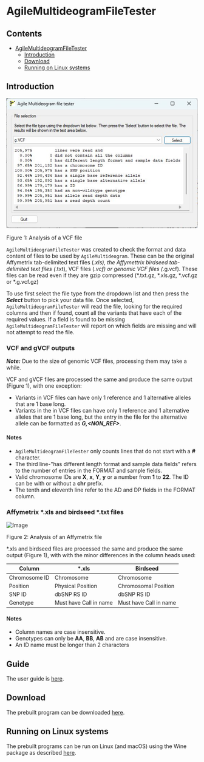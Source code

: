 # AgileMultideogramFileTester

## Contents

- [AgileMultideogramFileTester](#agilemultideogramfiletester) 
  - [Introduction](#introduction) 
  - [Download](#download)
  - [Running on Linux systems](#running-on-linux-systems)
  
## Introduction

![Image](intro.jpg)

Figure 1: Analysis of a VCF file

```AgileMultideogramFileTester``` was created to check the format and data content of files to be used by ```AgileMultideogram```. These can be the original Affymetrix tab-delimited text files (*.xls), the Affymettrix birdseed tab-delimited text files (*.txt), VCF files (*.vcf) or genomic VCF files (*.g.vcf). These files can be read even if they are gzip compressed (*.txt.gz, *.xls.gz, *.vcf.gz or *.g.vcf.gz)

To use first select the file type from the dropdown list and then press the ***Select*** button to pick your data file. Once selected, ```AgileMultideogramFileTester``` will read the file, looking for the required columns and then if found, count all the variants that have each of the required values. If a field is found to be missing ```AgileMultideogramFileTester``` will report on which fields are missing and will not attempt to read the file.

### VCF and gVCF outputs

***Note:*** Due to the size of genomic VCF files, processing them may take a while. 

VCF and gVCF files are processed the same and produce the same output (Figure 1), with one exception: 

- Variants in VCF files can have only 1 reference and 1 alternative alleles that are 1 base long.
- Variants in the in VCF files can have only 1 reference and 1 alternative alleles that are 1 base long, but the entry in the file for the alternative allele can be formatted as ***G,<NON_REF>***.

#### Notes
- ```AgileMultideogramFileTester``` only counts lines that do not start with a **#** character.
- The third line-"has different length format and sample data fields" refers to the number of entries in the FORMAT and sample fields.
- Valid chromosome IDs are **X**, **x**, **Y**, **y** or a number from **1** to **22**. The ID can be with or without a **chr** prefix.
- The tenth and eleventh line refer to the AD and DP fields in the FORMAT column.

### Affymetrix *.xls and birdseed *.txt files

![Image](intro2.jpg)

Figure 2: Analysis of an Affymetrix file

*.xls and birdseed files are processed the same and produce the same output (Figure 1), with with the minor differences in the column heads used:

|Column|*.xls|Birdseed|
|-|-|-|
|Chromosome ID|Chromosome|Chromosome|
|Position|Physical Position|Chromosomal Position|
|SNP ID|dbSNP RS ID|dbSNP RS ID|
|Genotype|Must have Call in name|Must have Call in name|

#### Notes

- Column names are case insensitive.
- Genotypes can only be **AA**, **BB**, **AB** and are case insensitive.
- An ID name must be longer than 2 characters


## Guide

The user guide is [here](Guide/README.md).

## Download

The prebuilt program can be downloaded [here](download/README.md).

## Running on Linux systems

The prebuilt programs can be run on Linux (and macOS) using the Wine package as described [here](Linux_with_Wine/README.md).